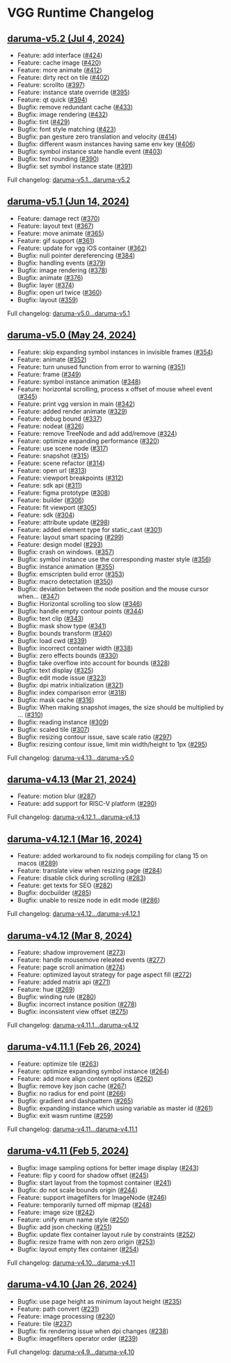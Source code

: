 # VGG Runtime Changelog

## [daruma-v5.2 (Jul 4, 2024)](https://github.com/verygoodgraphics/vgg_runtime/releases/tag/daruma-v5.2)
* Feature: add interface ([#424](https://github.com/verygoodgraphics/vgg_runtime/pull/424))
* Feature: cache image ([#420](https://github.com/verygoodgraphics/vgg_runtime/pull/420))
* Feature: more animate ([#412](https://github.com/verygoodgraphics/vgg_runtime/pull/412))
* Feature: dirty rect on tile ([#402](https://github.com/verygoodgraphics/vgg_runtime/pull/402))
* Feature: scrollto ([#397](https://github.com/verygoodgraphics/vgg_runtime/pull/397))
* Feature: instance state override ([#395](https://github.com/verygoodgraphics/vgg_runtime/pull/395))
* Feature: qt quick ([#394](https://github.com/verygoodgraphics/vgg_runtime/pull/394))
* Bugfix: remove redundant cache ([#433](https://github.com/verygoodgraphics/vgg_runtime/pull/433))
* Bugfix: image rendering ([#432](https://github.com/verygoodgraphics/vgg_runtime/pull/432))
* Bugfix: tint ([#429](https://github.com/verygoodgraphics/vgg_runtime/pull/429))
* Bugfix: font style matching ([#423](https://github.com/verygoodgraphics/vgg_runtime/pull/423))
* Bugfix: pan gesture zero translation and velocity ([#414](https://github.com/verygoodgraphics/vgg_runtime/pull/414))
* Bugfix: different wasm instances having same env key ([#406](https://github.com/verygoodgraphics/vgg_runtime/pull/406))
* Bugfix: symbol instance state handle event ([#403](https://github.com/verygoodgraphics/vgg_runtime/pull/403))
* Bugfix: text rounding ([#390](https://github.com/verygoodgraphics/vgg_runtime/pull/390))
* Bugfix: set symbol instance state ([#391](https://github.com/verygoodgraphics/vgg_runtime/pull/391))

Full changelog: [daruma-v5.1...daruma-v5.2](https://github.com/verygoodgraphics/vgg_runtime/compare/daruma-v5.1...daruma-v5.2)

## [daruma-v5.1 (Jun 14, 2024)](https://github.com/verygoodgraphics/vgg_runtime/releases/tag/daruma-v5.1)
* Feature: damage rect ([#370](https://github.com/verygoodgraphics/vgg_runtime/pull/370))
* Feature: layout text ([#367](https://github.com/verygoodgraphics/vgg_runtime/pull/367))
* Feature: move animate ([#365](https://github.com/verygoodgraphics/vgg_runtime/pull/365))
* Feature: gif support ([#361](https://github.com/verygoodgraphics/vgg_runtime/pull/361))
* Feature: update for vgg iOS container ([#362](https://github.com/verygoodgraphics/vgg_runtime/pull/362))
* Bugfix: null pointer dereferencing ([#384](https://github.com/verygoodgraphics/vgg_runtime/pull/384))
* Bugfix: handling events ([#379](https://github.com/verygoodgraphics/vgg_runtime/pull/379))
* Bugfix: image rendering ([#378](https://github.com/verygoodgraphics/vgg_runtime/pull/378))
* Bugfix: animate ([#376](https://github.com/verygoodgraphics/vgg_runtime/pull/376))
* Bugfix: layer ([#374](https://github.com/verygoodgraphics/vgg_runtime/pull/374))
* Bugfix: open url twice ([#360](https://github.com/verygoodgraphics/vgg_runtime/pull/360))
* Bugfix: layout ([#359](https://github.com/verygoodgraphics/vgg_runtime/pull/359))

Full changelog: [daruma-v5.0...daruma-v5.1](https://github.com/verygoodgraphics/vgg_runtime/compare/daruma-v5.0...daruma-v5.1)

## [daruma-v5.0 (May 24, 2024)](https://github.com/verygoodgraphics/vgg_runtime/releases/tag/daruma-v5.0)
* Feature: skip expanding symbol instances in invisible frames ([#354](https://github.com/verygoodgraphics/vgg_runtime/pull/354))
* Feature: animate ([#352](https://github.com/verygoodgraphics/vgg_runtime/pull/352))
* Feature: turn unused function from error to warning ([#351](https://github.com/verygoodgraphics/vgg_runtime/pull/351))
* Feature: frame ([#349](https://github.com/verygoodgraphics/vgg_runtime/pull/349))
* Feature: symbol instance animation ([#348](https://github.com/verygoodgraphics/vgg_runtime/pull/348))
* Feature: horizontal scrolling, process x offset of mouse wheel event ([#345](https://github.com/verygoodgraphics/vgg_runtime/pull/345))
* Feature: print vgg version in main ([#342](https://github.com/verygoodgraphics/vgg_runtime/pull/342))
* Feature: added render animate ([#329](https://github.com/verygoodgraphics/vgg_runtime/pull/329))
* Feature: debug bound  ([#337](https://github.com/verygoodgraphics/vgg_runtime/pull/337))
* Feature: nodeat ([#326](https://github.com/verygoodgraphics/vgg_runtime/pull/326))
* Feature: remove TreeNode and add add/remove ([#324](https://github.com/verygoodgraphics/vgg_runtime/pull/324))
* Feature: optimize expanding performance ([#320](https://github.com/verygoodgraphics/vgg_runtime/pull/320))
* Feature: use scene node ([#317](https://github.com/verygoodgraphics/vgg_runtime/pull/317))
* Feature: snapshot ([#315](https://github.com/verygoodgraphics/vgg_runtime/pull/315))
* Feature: scene refactor ([#314](https://github.com/verygoodgraphics/vgg_runtime/pull/314))
* Feature: open url ([#313](https://github.com/verygoodgraphics/vgg_runtime/pull/313))
* Feature: viewport breakpoints ([#312](https://github.com/verygoodgraphics/vgg_runtime/pull/312))
* Feature: sdk api ([#311](https://github.com/verygoodgraphics/vgg_runtime/pull/311))
* Feature: figma prototype ([#308](https://github.com/verygoodgraphics/vgg_runtime/pull/308))
* Feature: builder ([#306](https://github.com/verygoodgraphics/vgg_runtime/pull/306))
* Feature: fit viewport ([#305](https://github.com/verygoodgraphics/vgg_runtime/pull/305))
* Feature: sdk ([#304](https://github.com/verygoodgraphics/vgg_runtime/pull/304))
* Feature: attribute update ([#298](https://github.com/verygoodgraphics/vgg_runtime/pull/298))
* Feature: added element type for static_cast ([#301](https://github.com/verygoodgraphics/vgg_runtime/pull/301))
* Feature: layout smart spacing ([#299](https://github.com/verygoodgraphics/vgg_runtime/pull/299))
* Feature: design model ([#293](https://github.com/verygoodgraphics/vgg_runtime/pull/293))
* Bugfix: crash on windows. ([#357](https://github.com/verygoodgraphics/vgg_runtime/pull/357))
* Bugfix: symbol instance use the corresponding master style ([#356](https://github.com/verygoodgraphics/vgg_runtime/pull/356))
* Bugfix: instance animation ([#355](https://github.com/verygoodgraphics/vgg_runtime/pull/355))
* Bugfix: emscripten build error ([#353](https://github.com/verygoodgraphics/vgg_runtime/pull/353))
* Bugfix: macro detectation ([#350](https://github.com/verygoodgraphics/vgg_runtime/pull/350))
* Bugfix: deviation between the node position and the mouse cursor when… ([#347](https://github.com/verygoodgraphics/vgg_runtime/pull/347))
* Bugfix: Horizontal scrolling too slow ([#346](https://github.com/verygoodgraphics/vgg_runtime/pull/346))
* Bugfix: handle empty contour points ([#344](https://github.com/verygoodgraphics/vgg_runtime/pull/344))
* Bugfix: text clip ([#343](https://github.com/verygoodgraphics/vgg_runtime/pull/343))
* Bugfix: mask show type ([#341](https://github.com/verygoodgraphics/vgg_runtime/pull/341))
* Bugfix: bounds transform ([#340](https://github.com/verygoodgraphics/vgg_runtime/pull/340))
* Bugfix: load cwd ([#339](https://github.com/verygoodgraphics/vgg_runtime/pull/339))
* Bugfix: incorrect container width ([#338](https://github.com/verygoodgraphics/vgg_runtime/pull/338))
* Bugfix: zero effects bounds ([#330](https://github.com/verygoodgraphics/vgg_runtime/pull/330))
* Bugfix: take overflow into account for bounds ([#328](https://github.com/verygoodgraphics/vgg_runtime/pull/328))
* Bugfix: text display ([#325](https://github.com/verygoodgraphics/vgg_runtime/pull/325))
* Bugfix: edit mode issue ([#323](https://github.com/verygoodgraphics/vgg_runtime/pull/323))
* Bugfix: dpi matrix initialization ([#321](https://github.com/verygoodgraphics/vgg_runtime/pull/321))
* Bugfix: index comparison error ([#318](https://github.com/verygoodgraphics/vgg_runtime/pull/318))
* Bugfix: mask cache ([#316](https://github.com/verygoodgraphics/vgg_runtime/pull/316))
* Bugfix: When making snapshot images, the size should be multiplied by … ([#310](https://github.com/verygoodgraphics/vgg_runtime/pull/310))
* Bugfix: reading instance ([#309](https://github.com/verygoodgraphics/vgg_runtime/pull/309))
* Bugfix: scaled tile ([#307](https://github.com/verygoodgraphics/vgg_runtime/pull/307))
* Bugfix: resizing contour issue, save scale ratio ([#297](https://github.com/verygoodgraphics/vgg_runtime/pull/297))
* Bugfix: resizing contour issue, limit min width/height to 1px ([#295](https://github.com/verygoodgraphics/vgg_runtime/pull/295))

Full changelog: [daruma-v4.13...daruma-v5.0](https://github.com/verygoodgraphics/vgg_runtime/compare/daruma-v4.13...daruma-v5.0)

## [daruma-v4.13 (Mar 21, 2024)](https://github.com/verygoodgraphics/vgg_runtime/releases/tag/daruma-v4.13)
* Feature: motion blur ([#287](https://github.com/verygoodgraphics/vgg_runtime/pull/287))
* Feature: add support for RISC-V platform ([#290](https://github.com/verygoodgraphics/vgg_runtime/pull/290))

Full changelog: [daruma-v4.12.1...daruma-v4.13](https://github.com/verygoodgraphics/vgg_runtime/compare/daruma-v4.12.1...daruma-v4.13)

## [daruma-v4.12.1 (Mar 16, 2024)](https://github.com/verygoodgraphics/vgg_runtime/releases/tag/daruma-v4.12.1)
* Feature: added workaround to fix nodejs compiling for clang 15 on macos ([#289](https://github.com/verygoodgraphics/vgg_runtime/pull/289))
* Feature: translate view when resizing page ([#284](https://github.com/verygoodgraphics/vgg_runtime/pull/284))
* Feature: disable click during scrolling ([#283](https://github.com/verygoodgraphics/vgg_runtime/pull/283))
* Feature: get texts for SEO ([#282](https://github.com/verygoodgraphics/vgg_runtime/pull/282))
* Bugfix: docbuilder ([#285](https://github.com/verygoodgraphics/vgg_runtime/pull/285))
* Bugfix: unable to resize node in edit mode ([#286](https://github.com/verygoodgraphics/vgg_runtime/pull/286))

Full changelog: [daruma-v4.12...daruma-v4.12.1](https://github.com/verygoodgraphics/vgg_runtime/compare/daruma-v4.12...daruma-v4.12.1)

## [daruma-v4.12 (Mar 8, 2024)](https://github.com/verygoodgraphics/vgg_runtime/releases/tag/daruma-v4.12)
* Feature: shadow improvement ([#273](https://github.com/verygoodgraphics/vgg_runtime/pull/273))
* Feature: handle mousemove releated events  ([#277](https://github.com/verygoodgraphics/vgg_runtime/pull/277))
* Feature: page scroll animation  ([#274](https://github.com/verygoodgraphics/vgg_runtime/pull/274))
* Feature: optimized layout strategy for page aspect fill ([#272](https://github.com/verygoodgraphics/vgg_runtime/pull/272))
* Feature: added matrix api  ([#271](https://github.com/verygoodgraphics/vgg_runtime/pull/271))
* Feature: hue ([#269](https://github.com/verygoodgraphics/vgg_runtime/pull/269))
* Bugfix: winding rule ([#280](https://github.com/verygoodgraphics/vgg_runtime/pull/280))
* Bugfix: incorrect instance position  ([#278](https://github.com/verygoodgraphics/vgg_runtime/pull/278))
* Bugfix: inconsistent view offset  ([#275](https://github.com/verygoodgraphics/vgg_runtime/pull/275))

Full changelog: [daruma-v4.11.1...daruma-v4.12](https://github.com/verygoodgraphics/vgg_runtime/compare/daruma-v4.11.1...daruma-v4.12)

## [daruma-v4.11.1 (Feb 26, 2024)](https://github.com/verygoodgraphics/vgg_runtime/releases/tag/daruma-v4.11.1)
* Feature: optimize tile ([#263](https://github.com/verygoodgraphics/vgg_runtime/pull/263))
* Feature: optimize expanding symbol instance ([#264](https://github.com/verygoodgraphics/vgg_runtime/pull/264))
* Feature: add more align content options ([#262](https://github.com/verygoodgraphics/vgg_runtime/pull/262))
* Bugfix: remove key json cache ([#267](https://github.com/verygoodgraphics/vgg_runtime/pull/267))
* Bugfix: no radius for end point ([#266](https://github.com/verygoodgraphics/vgg_runtime/pull/266))
* Bugfix: gradient and dashpattern ([#265](https://github.com/verygoodgraphics/vgg_runtime/pull/265))
* Bugfix: expanding instance which using variable as master id ([#261](https://github.com/verygoodgraphics/vgg_runtime/pull/261))
* Bugfix: exit wasm runtime ([#259](https://github.com/verygoodgraphics/vgg_runtime/pull/259))

Full changelog: [daruma-v4.11...daruma-v4.11.1](https://github.com/verygoodgraphics/vgg_runtime/compare/daruma-v4.11...daruma-v4.11.1)


## [daruma-v4.11 (Feb 5, 2024)](https://github.com/verygoodgraphics/vgg_runtime/releases/tag/daruma-v4.11)

* Bugfix: image sampling options for better image display ([#243](https://github.com/verygoodgraphics/vgg_runtime/pull/243))
* Feature: flip y coord for shadow offset ([#245](https://github.com/verygoodgraphics/vgg_runtime/pull/245))
* Bugfix: start layout from the topmost container ([#241](https://github.com/verygoodgraphics/vgg_runtime/pull/241))
* Bugfix: do not scale bounds origin ([#244](https://github.com/verygoodgraphics/vgg_runtime/pull/244))
* Feature: support imagefilters for ImageNode ([#246](https://github.com/verygoodgraphics/vgg_runtime/pull/246))
* Feature: temporarily turned off mipmap ([#248](https://github.com/verygoodgraphics/vgg_runtime/pull/248))
* Feature: image size ([#242](https://github.com/verygoodgraphics/vgg_runtime/pull/242))
* Feature: unify enum name style ([#250](https://github.com/verygoodgraphics/vgg_runtime/pull/250))
* Bugfix: add json checking ([#251](https://github.com/verygoodgraphics/vgg_runtime/pull/251))
* Bugfix: update flex container layout rule by constraints ([#252](https://github.com/verygoodgraphics/vgg_runtime/pull/252))
* Bugfix: resize frame with non zero origin ([#253](https://github.com/verygoodgraphics/vgg_runtime/pull/253))
* Bugfix: layout empty flex container ([#254](https://github.com/verygoodgraphics/vgg_runtime/pull/254))

Full changelog: [daruma-v4.10...daruma-v4.11](https://github.com/verygoodgraphics/vgg_runtime/compare/daruma-v4.10...daruma-v4.11)

## [daruma-v4.10 (Jan 26, 2024)](https://github.com/verygoodgraphics/vgg_runtime/releases/tag/daruma-v4.10)

* Bugfix: use page height as minimum layout height ([#235](https://github.com/verygoodgraphics/vgg_runtime/pull/235))
* Feature: path convert ([#231](https://github.com/verygoodgraphics/vgg_runtime/pull/231))
* Feature: image processing ([#230](https://github.com/verygoodgraphics/vgg_runtime/pull/230))
* Feature: tile ([#237](https://github.com/verygoodgraphics/vgg_runtime/pull/237))
* Bugfix: fix rendering issue when dpi changes ([#238](https://github.com/verygoodgraphics/vgg_runtime/pull/238))
* Bugfix: imagefilters operator order ([#239](https://github.com/verygoodgraphics/vgg_runtime/pull/239))

Full changelog: [daruma-v4.9...daruma-v4.10](https://github.com/verygoodgraphics/vgg_runtime/compare/daruma-v4.9...daruma-v4.10)

